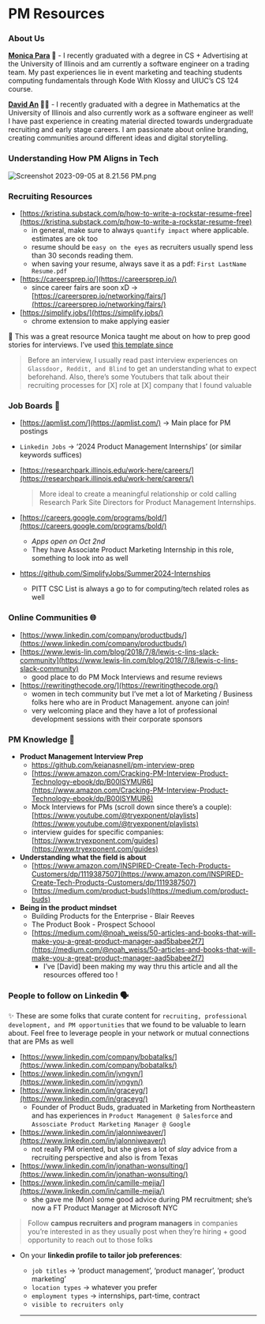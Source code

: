 # PM Resources

### **About Us**

**[Monica Para](https://www.linkedin.com/in/monica-para/) 🦝** - I recently graduated with a degree in CS + Advertising at the University of Illinois and am currently a software engineer on a trading team. My past experiences lie in event marketing and teaching students computing fundamentals through Kode With Klossy and UIUC’s CS 124 course. 

**[David An](https://www.linkedin.com/in/davidzan/) ✍🏻** - I recently graduated with a degree in Mathematics at the University of Illinois and also currently work as a software engineer as well! I have past experience in creating material directed towards undergraduate recruiting and early stage careers. I am passionate about online branding, creating communities around different ideas and digital storytelling.

### **Understanding How PM Aligns in Tech**

![Screenshot 2023-09-05 at 8.21.56 PM.png](/pmpic.png)

### Recruiting Resources

- [https://kristina.substack.com/p/how-to-write-a-rockstar-resume-free](https://kristina.substack.com/p/how-to-write-a-rockstar-resume-free)
    - in general, make sure to always `quantify impact` where applicable. estimates are ok too
    - resume should be `easy on the eyes` as recruiters usually spend less than 30 seconds reading them.
    - when saving your resume, always save it as a pdf: `First LastName Resume.pdf`
- [https://careersprep.io/](https://careersprep.io/)
    - since career fairs are soon xD → [https://careersprep.io/networking/fairs/](https://careersprep.io/networking/fairs/)
- [https://simplify.jobs/](https://simplify.jobs/)
    - chrome extension to make applying easier


📌 This was a great resource Monica taught me about on how to prep good stories for interviews. I’ve used [this template since](/outline.pdf)


> Before an interview, I usually read past interview experiences on `Glassdoor, Reddit, and Blind` to get an understanding what to expect beforehand. Also, there’s some Youtubers that talk about their recruiting processes for [X] role at [X] company that I found valuable


### Job Boards 💼

- [https://apmlist.com/](https://apmlist.com/) → Main place for PM postings
- `Linkedin Jobs` → ‘2024 Product Management Internships’ (or similar keywords suffices)
- [https://researchpark.illinois.edu/work-here/careers/](https://researchpark.illinois.edu/work-here/careers/)
    
    > More ideal to create a meaningful relationship or cold calling Research Park Site Directors for Product Management Internships.
    
- [https://careers.google.com/programs/bold/](https://careers.google.com/programs/bold/)
    - *Apps open on Oct 2nd*
    - They have Associate Product Marketing Internship in this role, something to look into as well
- https://github.com/SimplifyJobs/Summer2024-Internships
    - PITT CSC List is always a go to for computing/tech related roles as well

### Online Communities 🌐

- [https://www.linkedin.com/company/productbuds/](https://www.linkedin.com/company/productbuds/)
- [https://www.lewis-lin.com/blog/2018/7/8/lewis-c-lins-slack-community](https://www.lewis-lin.com/blog/2018/7/8/lewis-c-lins-slack-community)
    - good place to do PM Mock Interviews and resume reviews
- [https://rewritingthecode.org/](https://rewritingthecode.org/)
    - women in tech community but I’ve met a lot of Marketing / Business folks here who are in Product Management. anyone can join!
    - very welcoming place and they have a lot of professional development sessions with their corporate sponsors

### PM Knowledge  🧠

- **Product Management Interview Prep**
    - https://github.com/keianasnell/pm-interview-prep
    - [https://www.amazon.com/Cracking-PM-Interview-Product-Technology-ebook/dp/B00ISYMUR6](https://www.amazon.com/Cracking-PM-Interview-Product-Technology-ebook/dp/B00ISYMUR6)
    - Mock Interviews for PMs (scroll down since there’s a couple): [https://www.youtube.com/@tryexponent/playlists](https://www.youtube.com/@tryexponent/playlists)
    - interview guides for specific companies: [https://www.tryexponent.com/guides](https://www.tryexponent.com/guides)
- **Understanding what the field is about**
    - [https://www.amazon.com/INSPIRED-Create-Tech-Products-Customers/dp/1119387507](https://www.amazon.com/INSPIRED-Create-Tech-Products-Customers/dp/1119387507)
    - [https://medium.com/product-buds](https://medium.com/product-buds)
- **********************************Being in the product mindset**********************************
    - Building Products for the Enterprise - Blair Reeves
    - The Product Book - Prospect Schoool
    - [https://medium.com/@noah_weiss/50-articles-and-books-that-will-make-you-a-great-product-manager-aad5babee2f7](https://medium.com/@noah_weiss/50-articles-and-books-that-will-make-you-a-great-product-manager-aad5babee2f7)
        - I’ve [David] been making my way thru this article and all the resources offered too !

### People to follow on Linkedin 🗣️

✨ These are some folks that curate content for `recruiting, professional development, and PM opportunities` that we found to be valuable to learn about. Feel free to leverage people in your network or mutual connections that are PMs as well

- [https://www.linkedin.com/company/bobatalks/](https://www.linkedin.com/company/bobatalks/)
- [https://www.linkedin.com/in/jvngyn/](https://www.linkedin.com/in/jvngyn/)
- [https://www.linkedin.com/in/graceyg/](https://www.linkedin.com/in/graceyg/)
    - Founder of Product Buds, graduated in Marketing from Northeastern and has experiences in `Product Management @ Salesforce` and `Assosciate Product Marketing Manager @ Google`
- [https://www.linkedin.com/in/jalonniweaver/](https://www.linkedin.com/in/jalonniweaver/)
    - not really PM oriented, but she gives a lot of *slay* advice from a recruiting perspective and also is from Texas
- [https://www.linkedin.com/in/jonathan-wonsulting/](https://www.linkedin.com/in/jonathan-wonsulting/)
- [https://www.linkedin.com/in/camille-mejia/](https://www.linkedin.com/in/camille-mejia/)
    - she gave me (Mon) some good advice during PM recruitment; she’s now a FT Product Manager at Microsoft NYC


> Follow **campus recruiters and program managers** in companies you’re interested in as they usually post when they’re hiring + good opportunity to reach out to those folks

- On your **linkedin profile to tailor job preferences**:
    - `job titles` → ‘product management’, ‘product manager’, ‘product marketing’
    - `location types` → whatever you prefer
    - `employment types` → internships, part-time, contract
    - `visible to recruiters only`
    
    ---